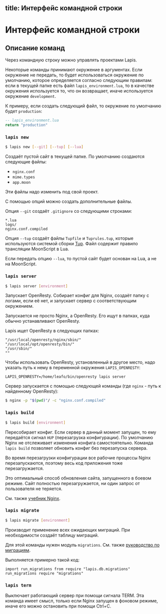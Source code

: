 title: Интерфейс командной строки
--
# Интерфейс командной строки

## Описание команд

Через командную строку можно управлять проектами Lapis.

Некоторые команды принимают окружение в аргументах.
Если окружение не передать, то будет использоваться
окружение по умолчанию, которое определяется
согласно следующим правилам: если в текущей папке есть файл
`lapis_environment.lua`, то в качестве окружения
используется то, что он возвращает,
иначе используется окружение `development`.

К примеру, если создать следующий файл,
то окружение по умолчанию будет `production`:

```lua
-- lapis_environment.lua
return "production"
```

### `lapis new`

```bash
$ lapis new [--git] [--tup] [--lua]
```

Создаёт пустой сайт в текущей папке.
По умолчанию создаются следующие файлы:

* `nginx.conf`
* `mime.types`
* `app.moon`

Эти файлы надо изменить под свой проект.

С помощью опций можно создать дополнительные файлы.

Опция `--git` создаёт `.gitignore` со следующими строками:

    *.lua
    logs/
    nginx.conf.compiled

Опция `--tup` создаёт файлы `Tupfile` и `Tuprules.tup`,
которые используются системой сборки
[Tup](http://gittup.org/tup/).
Файл содержит правило трансляции MoonScript в Lua.

Если передать опцию `--lua`, то пустой сайт будет
основан на Lua, а не на MoonScript.

### `lapis server`

```bash
$ lapis server [environment]
```

Запускает OpenResty.
Собирает конфиг для Nginx, создаёт папку с логами,
если её нет, и запускает сервер с соответствующим окружением.

Запускается не просто Nginx, а OpenResty.
Его ищут в папках, куда обычно устанавливают OpenResty.

Lapis ищет OpenResty в следующих папках:

    "/usr/local/openresty/nginx/sbin/"
    "/usr/local/opt/openresty/bin/"
    "/usr/sbin/"
    ""

Чтобы использовать OpenResty, установленный в
другое место, надо указать путь к нему
в переменной окружения `LAPIS_OPENRESTY`:

    LAPIS_OPENRESTY=/home/leafo/bin/openresty lapis server

Сервер запускается с помощью следующей команды
(где `nginx` - путь к найденному OpenResty):

```bash
$ nginx -p "$(pwd)"/ -c "nginx.conf.compiled"
```

### `lapis build`

```bash
$ lapis build [environment]
```

Пересобирает конфиг.
Если сервер в данный момент запущен,
то ему передаётся сигнал `HUP`
(перезагрузка конфигурации).
По умолчанию Nginx не отслеживает изменения конфига
самостоятельно.
Команда `lapis build` позволяет обновить конфиг
без перезапуска сервера.

Во время перезагрузки конфигурации все рабочие процессы Nginx
перезапускаются, поэтому весь код приложения тоже
перезагружается.

Это оптимальный способ обновления сайта,
запущенного в боевом режиме.
Сайт полностью перезагружается, ни один запрос
от пользователя не теряется.

См. также [учебник Nginx](http://wiki.nginx.org/CommandLine#Loading_a_New_Configuration_Using_Signals).

### `lapis migrate`

```bash
$ lapis migrate [environment]
```

Производит применение всех ожидающих миграций.
При необходимости создаёт таблицу миграций.

Для этой команды нужен модуль `migrations`.
См. также [руководство по
миграциям](database.html#migracii-bd).

Выполняется примерно такой код:

```moon
import run_migrations from require "lapis.db.migrations"
run_migrations require "migrations"
```

### `lapis term`

Выключает работающий сервер при помощи сигнала TERM.
Эта команда имеет смысл, только если Nginx запущен
в фоновом режиме,
иначе его можно остановить при помощи Ctrl+C.

